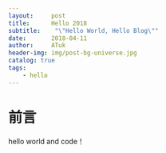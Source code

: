 ```yaml
---
layout:     post
title:      Hello 2018
subtitle:    "\"Hello World, Hello Blog\""
date:       2018-04-11
author:     ATuk
header-img: img/post-bg-universe.jpg
catalog: true
tags:
    - hello
---
```



# 前言

hello world and code！
